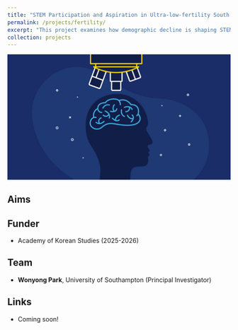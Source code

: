 ```yaml
---
title: "STEM Participation and Aspiration in Ultra-low-fertility South Korea"
permalink: /projects/fertility/
excerpt: "This project examines how demographic decline is shaping STEM education in South Korean schools, and how it is affecting students’ opportunities in STEM fields. <br/><br/><img src='/images/korea1.jpg' width='400'>"
collection: projects
---
```


<img src='/images/korea1.jpg'>


## Aims


## Funder
* Academy of Korean Studies (2025-2026)

## Team
* **Wonyong Park**, University of Southampton (Principal Investigator)

## Links
* Coming soon!